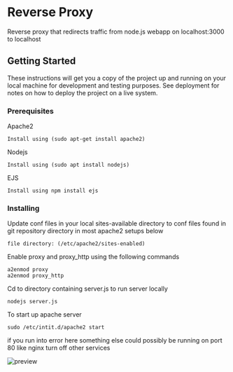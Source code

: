 
# Reverse Proxy

Reverse proxy that redirects traffic from node.js webapp on localhost:3000 to localhost

## Getting Started

These instructions will get you a copy of the project up and running on your local machine for development and testing purposes. See deployment for notes on how to deploy the project on a live system.

### Prerequisites

Apache2

```
Install using (sudo apt-get install apache2)
```

Nodejs

```
Install using (sudo apt install nodejs)
```

EJS

```
Install using npm install ejs
```
### Installing
Update conf files in your local sites-available directory to conf files found in git repository directory in most apache2 setups below
```
file directory: (/etc/apache2/sites-enabled)
```

Enable proxy and proxy_http using the following commands
```
a2enmod proxy
a2enmod proxy_http
```
Cd to directory containing server.js to run server locally

```
nodejs server.js
```

To start up apache server

```
sudo /etc/intit.d/apache2 start
```
if you run into error here something else could possibly be running on port 80 like nginx turn off other services


![preview](https://github.com/Nasir-Kasumu/ReverseProxy/blob/master/screen.jpg?raw=true)




